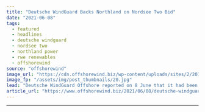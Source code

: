 ```yaml
---
title: "Deutsche WindGuard Backs Northland on Nordsee Two Bid"
date: "2021-06-08"
tags: 
  - featured
  - headlines
  - deutsche windguard
  - nordsee two
  - northland power
  - rwe renewables
  - offshorewind
source: "offshorewind"
image_url: "https://cdn.offshorewind.biz/wp-content/uploads/sites/2/2019/03/14091458/RWE-Renewables-Plans-2GW-3GW-Annual-Capacity-Boost.jpg"
image_fp: "/assets/img/post_thumbnails/20.jpg"
lead: "Deutsche WindGuard Offshore reported on 8 June that it had been appointed by Nordsee"
article_url: "https://www.offshorewind.biz/2021/06/08/deutsche-windguard-backs-northland-on-nordsee-two-bid/"
---
```


---
